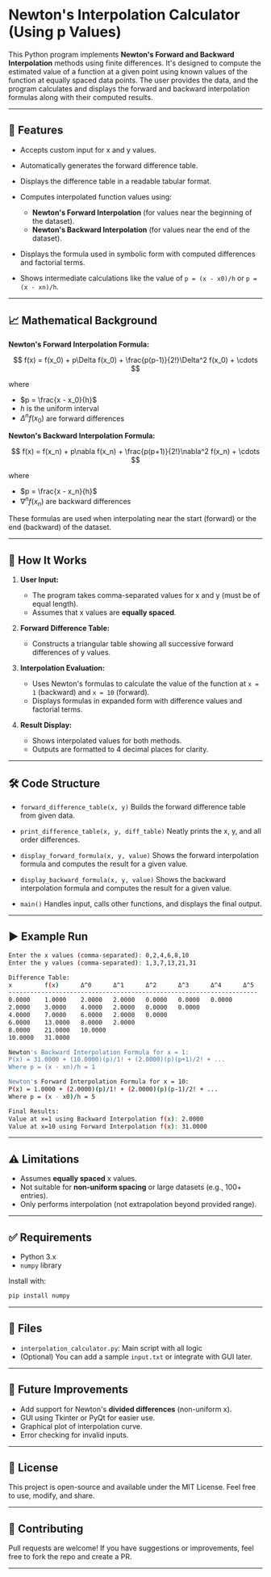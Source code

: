 # Newton's Interpolation Calculator (Using p Values)

This Python program implements **Newton's Forward and Backward Interpolation** methods using finite differences. It's designed to compute the estimated value of a function at a given point using known values of the function at equally spaced data points. The user provides the data, and the program calculates and displays the forward and backward interpolation formulas along with their computed results.

---

## 📌 Features

* Accepts custom input for x and y values.
* Automatically generates the forward difference table.
* Displays the difference table in a readable tabular format.
* Computes interpolated function values using:

  * **Newton's Forward Interpolation** (for values near the beginning of the dataset).
  * **Newton's Backward Interpolation** (for values near the end of the dataset).
* Displays the formula used in symbolic form with computed differences and factorial terms.
* Shows intermediate calculations like the value of `p = (x - x0)/h` or `p = (x - xn)/h`.

---

## 📈 Mathematical Background

**Newton's Forward Interpolation Formula:**

$$
f(x) = f(x_0) + p\Delta f(x_0) + \frac{p(p-1)}{2!}\Delta^2 f(x_0) + \cdots
$$

where

* $p = \frac{x - x_0}{h}$
* $h$ is the uniform interval
* $\Delta^n f(x_0)$ are forward differences

**Newton's Backward Interpolation Formula:**

$$
f(x) = f(x_n) + p\nabla f(x_n) + \frac{p(p+1)}{2!}\nabla^2 f(x_n) + \cdots
$$

where

* $p = \frac{x - x_n}{h}$
* $\nabla^n f(x_n)$ are backward differences

These formulas are used when interpolating near the start (forward) or the end (backward) of the dataset.

---

## 🧠 How It Works

1. **User Input:**

   * The program takes comma-separated values for x and y (must be of equal length).
   * Assumes that x values are **equally spaced**.

2. **Forward Difference Table:**

   * Constructs a triangular table showing all successive forward differences of y values.

3. **Interpolation Evaluation:**

   * Uses Newton's formulas to calculate the value of the function at `x = 1` (backward) and `x = 10` (forward).
   * Displays formulas in expanded form with difference values and factorial terms.

4. **Result Display:**

   * Shows interpolated values for both methods.
   * Outputs are formatted to 4 decimal places for clarity.

---

## 🛠️ Code Structure

* `forward_difference_table(x, y)`
  Builds the forward difference table from given data.

* `print_difference_table(x, y, diff_table)`
  Neatly prints the x, y, and all order differences.

* `display_forward_formula(x, y, value)`
  Shows the forward interpolation formula and computes the result for a given value.

* `display_backward_formula(x, y, value)`
  Shows the backward interpolation formula and computes the result for a given value.

* `main()`
  Handles input, calls other functions, and displays the final output.

---

## ▶️ Example Run

```bash
Enter the x values (comma-separated): 0,2,4,6,8,10
Enter the y values (comma-separated): 1,3,7,13,21,31

Difference Table:
x         f(x)      Δ^0      Δ^1      Δ^2      Δ^3      Δ^4      Δ^5
---------------------------------------------------------------------
0.0000    1.0000    2.0000   2.0000   0.0000   0.0000   0.0000
2.0000    3.0000    4.0000   2.0000   0.0000   0.0000
4.0000    7.0000    6.0000   2.0000   0.0000
6.0000    13.0000   8.0000   2.0000
8.0000    21.0000   10.0000
10.0000   31.0000

Newton's Backward Interpolation Formula for x = 1:
P(x) = 31.0000 + (10.0000)(p)/1! + (2.0000)(p)(p+1)/2! + ...
Where p = (x - xn)/h = 1

Newton's Forward Interpolation Formula for x = 10:
P(x) = 1.0000 + (2.0000)(p)/1! + (2.0000)(p)(p-1)/2! + ...
Where p = (x - x0)/h = 5

Final Results:
Value at x=1 using Backward Interpolation f(x): 2.0000  
Value at x=10 using Forward Interpolation f(x): 31.0000
```

---

## ⚠️ Limitations

* Assumes **equally spaced** x values.
* Not suitable for **non-uniform spacing** or large datasets (e.g., 100+ entries).
* Only performs interpolation (not extrapolation beyond provided range).

---

## ✅ Requirements

* Python 3.x
* `numpy` library

Install with:

```bash
pip install numpy
```

---

## 📁 Files

* `interpolation_calculator.py`: Main script with all logic
* (Optional) You can add a sample `input.txt` or integrate with GUI later.

---

## 🚀 Future Improvements

* Add support for Newton's **divided differences** (non-uniform x).
* GUI using Tkinter or PyQt for easier use.
* Graphical plot of interpolation curve.
* Error checking for invalid inputs.

---

## 📄 License

This project is open-source and available under the MIT License. Feel free to use, modify, and share.

---

## 🙌 Contributing

Pull requests are welcome! If you have suggestions or improvements, feel free to fork the repo and create a PR.

---
